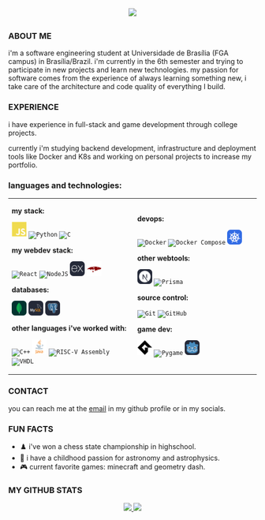 <h1 align="center" align-items="center">
    <img src="https://readme-typing-svg.herokuapp.com/?font=Righteous&size=35&center=true&vCenter=true&width=500&height=70&duration=4000&lines=Hi+there!+👋;+I'm+Felipe+Amorim!;" />
</h1>

<!--
**LipeAKugel/LipeAKugel** is a ✨ _special_ ✨ repository because its `README.md` (this file) appears on your GitHub profile.

Here are some ideas to get you started:

- 🔭 I’m currently working on ...
- 🌱 I’m currently learning ...
- 👯 I’m looking to collaborate on ...
- 🤔 I’m looking for help with ...
- 💬 Ask me about ...
- 📫 How to reach me: ...
- 😄 Pronouns: ...
- ⚡ Fun fact: ...
-->

### ABOUT ME
i'm a software engineering student at Universidade de Brasília (FGA campus) in Brasília/Brazil. i'm currently in the 6th semester and trying to participate in new projects and learn new technologies.
my passion for software comes from the experience of always learning something new, i take care of the architecture and code quality of everything I build.

### EXPERIENCE
i have experience in full-stack and game development through college projects.

currently i'm studying backend development, infrastructure and deployment tools like Docker and K8s and working on personal projects to increase my portfolio.

### languages and technologies:

<table border="0px">
<tr>
<td width=500>
    
**my stack:**

<code><img height="30" title="Javascript" src="https://raw.githubusercontent.com/devicons/devicon/master/icons/javascript/javascript-plain.svg"></code>
<code><img height="30" title="Python" src="https://user-images.githubusercontent.com/25181517/183423507-c056a6f9-1ba8-4312-a350-19bcbc5a8697.png"></code>
<code><img height="30" title="C" src="https://user-images.githubusercontent.com/25181517/192106070-46255bcf-65e6-4c6b-a296-bf8d0d8fb2a7.png"></code>

**my webdev stack:**

<code><img height="30" title="React" src="https://user-images.githubusercontent.com/25181517/183897015-94a058a6-b86e-4e42-a37f-bf92061753e5.png"></code>
<code><img height="30" title="NodeJS" src="https://user-images.githubusercontent.com/25181517/183568594-85e280a7-0d7e-4d1a-9028-c8c2209e073c.png"></code>
<code><img height="30" title="Express" src="https://github.com/tandpfun/skill-icons/blob/main/icons/ExpressJS-Dark.svg"></code>
<code><img height="30" title="Mongoose" src="https://raw.githubusercontent.com/github/explore/80688e429a7d4ef2fca1e82350fe8e3517d3494d/topics/mongoose/mongoose.png"></code>

**databases:**

<code><img height="30" title="MongoDB" src="https://github.com/tandpfun/skill-icons/blob/main/icons/MongoDB.svg"></code>
<code><img height="30" title="MySQL" src="https://github.com/tandpfun/skill-icons/raw/main/icons/MySQL-Dark.svg"></code>
<code><img height="30" title="Postgres" src="https://github.com/tandpfun/skill-icons/raw/main/icons/PostgreSQL-Dark.svg"></code>

**other languages i've worked with:**

<code><img height="30" title="C++" src="https://user-images.githubusercontent.com/25181517/192106073-90fffafe-3562-4ff9-a37e-c77a2da0ff58.png"></code>
<code><img height="30" title="Java" src="https://raw.githubusercontent.com/github/explore/5b3600551e122a3277c2c5368af2ad5725ffa9a1/topics/java/java.png"></code>
<code><img height="30" title="RISC-V Assembly" src="https://avatars.githubusercontent.com/u/10872782?s=200&v=4"></code>
<code><img height="30" title="VHDL" src="https://user-images.githubusercontent.com/45159366/140835334-44308718-d96d-4eaa-b2a1-c74d64910e67.png"></code>


</td>
<td width=500>

**devops:**

<code><img height="30" title="Docker" src="https://user-images.githubusercontent.com/25181517/117207330-263ba280-adf4-11eb-9b97-0ac5b40bc3be.png"></code>
<code><img height="30" title="Docker Compose" src="https://github.com/docker/compose/raw/main/logo.png?raw=true"></code>
<code><img height="30" title="Kubernetes" src="https://github.com/tandpfun/skill-icons/blob/main/icons/Kubernetes.svg"></code>

**other webtools:**

<code><img height="30" title="NextJS" src="https://github.com/tandpfun/skill-icons/raw/main/icons/NextJS-Dark.svg"></code>
<code><img height="30" title="Prisma" src="https://avatars.githubusercontent.com/u/17219288?s=200&v=4"></code>

**source control:**

<code><img height="30" title="Git" src="https://user-images.githubusercontent.com/25181517/192108372-f71d70ac-7ae6-4c0d-8395-51d8870c2ef0.png"></code>
<code><img height="30" title="GitHub" src="https://user-images.githubusercontent.com/25181517/192108374-8da61ba1-99ec-41d7-80b8-fb2f7c0a4948.png"></code>

**game dev:**

<code><img height="30" title="GameMakerStudio" src="https://raw.githubusercontent.com/github/explore/80688e429a7d4ef2fca1e82350fe8e3517d3494d/topics/gamemaker/gamemaker.png"></code>
<code><img height="30" title="Pygame" src="https://avatars.githubusercontent.com/u/20628127?s=200&v=4"></code>
<code><img height="30" title="Godot" src="https://github.com/tandpfun/skill-icons/raw/main/icons/Godot-Dark.svg"></code>

</td>
</tr>
</table>

### CONTACT
you can reach me at the [email](mailto:felipearaujodff@gmail.com) in my github profile or in my socials.

### FUN FACTS
- ♟️ i've won a chess state championship in highschool.
- 🔭 i have a childhood passion for astronomy and astrophysics.
- 🎮 current favorite games: minecraft and geometry dash.


### MY GITHUB STATS
<div align="center">
  <a href="https://github.com/lipeaaraujo">
  <img height="130em" src="https://github-readme-stats.vercel.app/api?username=lipeaaraujo&show_icons=true&theme=react&include_all_commits=true&count_private=true"/>
  <img height="130em" src="https://github-readme-stats.vercel.app/api/top-langs/?username=lipeaaraujo&layout=compact&langs_count=7&theme=react"/>
</div>
